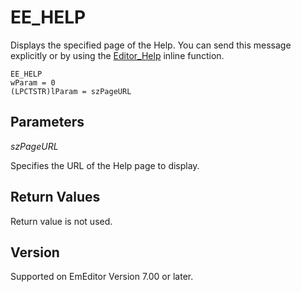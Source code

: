 # EE\_HELP

Displays the specified page of the Help. You can send this message explicitly or
by using the [Editor\_Help](../macro/editor_help) inline function.

```
EE_HELP
wParam = 0
(LPCTSTR)lParam = szPageURL
```

## Parameters

_szPageURL_

Specifies the URL of the Help page to display.

## Return Values

Return value is not used.

## Version

Supported on EmEditor Version 7.00 or later.
